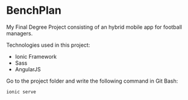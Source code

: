 # BenchPlan
My Final Degree Project consisting of an hybrid mobile app for football managers.

Technologies used in this project:
* Ionic Framework
* Sass
* AngularJS

Go to the project folder and write the following command in Git Bash:

`ionic serve`
